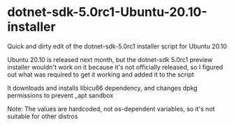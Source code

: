 # dotnet-sdk-5.0rc1-Ubuntu-20.10-installer
Quick and dirty edit of the dotnet-sdk-5.0rc1 installer script for Ubuntu 20.10

Ubuntu 20.10 is released next month, but the dotnet-sdk 5.0rc1 preview installer wouldn't work on it because it's not officially released, so I figured out what was required to get it working and added it to the script

It downloads and installs libicu66 dependency, and changes dpkg permissions to prevent \_apt sandbox

Note:  The values are hardcoded, not os-dependent variables, so it's not suitable for other distros
